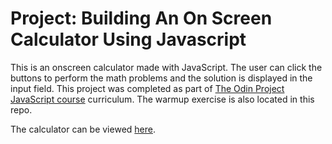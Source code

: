 # Project: Building An On Screen Calculator Using Javascript

This is an onscreen calculator made with JavaScript. The user can click the buttons to perform the math problems and the solution is displayed in the input field. This project was completed as part of [The Odin Project](http://www.theodinproject.com) [JavaScript course](http://www.theodinproject.com/javascript-and-jquery/on-screen-calculator) curriculum. The warmup exercise is also located in this repo. 

The calculator can be viewed [here](http://krjordan.github.io/calculator).